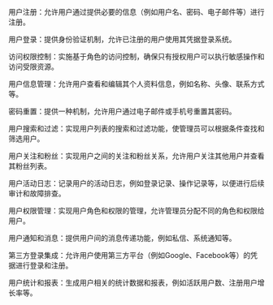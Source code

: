 用户注册：允许用户通过提供必要的信息（例如用户名、密码、电子邮件等）进行注册。

用户登录：提供身份验证机制，允许已注册的用户使用其凭据登录系统。

访问权限控制：实施基于角色的访问控制，确保只有授权用户可以执行敏感操作和访问受限资源。

用户信息管理：允许用户查看和编辑其个人资料信息，例如名称、头像、联系方式等。

密码重置：提供一种机制，允许用户通过电子邮件或手机号重置其密码。

用户搜索和过滤：实现用户列表的搜索和过滤功能，使管理员可以根据条件查找和筛选用户。

用户关注和粉丝：实现用户之间的关注和粉丝关系，允许用户关注其他用户并查看其粉丝列表。

用户活动日志：记录用户的活动日志，例如登录记录、操作记录等，以便进行后续审计和故障排查。

用户权限管理：实现用户角色和权限的管理，允许管理员分配不同的角色和权限给用户。

用户通知和消息：提供用户间的消息传递功能，例如私信、系统通知等。

第三方登录集成：允许用户使用第三方平台（例如Google、Facebook等）的凭据进行登录和注册。

用户统计和报表：生成用户相关的统计数据和报表，例如活跃用户数、注册用户增长率等。